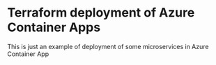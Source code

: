 # Terraform deployment of Azure Container Apps

This is just an example of deployment of some microservices in Azure Container App
